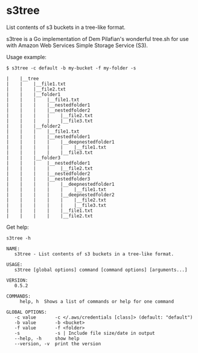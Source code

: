 # s3tree

List contents of s3 buckets in a tree-like format.

s3tree is a Go implementation of Dem Pilafian's wonderful tree.sh for use with Amazon Web Services Simple Storage Service (S3).

Usage example:
```
$ s3tree -c default -b my-bucket -f my-folder -s
```
```
|    |__tree
|    |    |__file1.txt
|    |    |__file2.txt
|    |    |__folder1
|    |    |    |__file1.txt
|    |    |    |__nestedfolder1
|    |    |    |__nestedfolder2
|    |    |    |    |__file2.txt
|    |    |    |    |__file3.txt
|    |    |__folder2
|    |    |    |__file1.txt
|    |    |    |__nestedfolder1
|    |    |    |    |__deepnestedfolder1
|    |    |    |    |    |__file1.txt
|    |    |    |    |__file3.txt
|    |    |__folder3
|    |    |    |__nestedfolder1
|    |    |    |    |__file2.txt
|    |    |    |__nestedfolder2
|    |    |    |__nestedfolder3
|    |    |    |    |__deepnestedfolder1
|    |    |    |    |    |__file1.txt
|    |    |    |    |__deepnestedfolder2
|    |    |    |    |    |__file2.txt
|    |    |    |    |    |__file3.txt
|    |    |    |    |__file1.txt
|    |    |    |    |__file2.txt
```

Get help:
```
s3tree -h
```

```
NAME:
   s3tree - List contents of s3 buckets in a tree-like format.

USAGE:
   s3tree [global options] command [command options] [arguments...]

VERSION:
   0.5.2

COMMANDS:
     help, h  Shows a list of commands or help for one command

GLOBAL OPTIONS:
   -c value       -c </.aws/credentials [class]> (default: "default")
   -b value       -b <bucket>
   -f value       -f <folder>
   -s             -s | Include file size/date in output
   --help, -h     show help
   --version, -v  print the version
```
